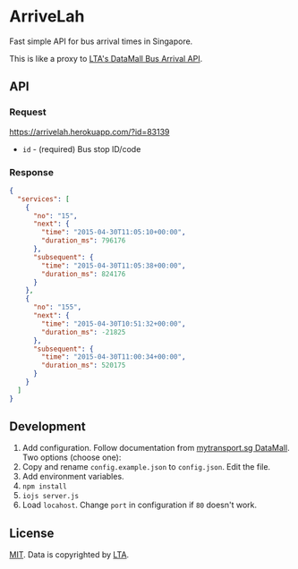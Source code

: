 ArriveLah
===

Fast simple API for bus arrival times in Singapore.

This is like a proxy to [LTA's DataMall Bus Arrival API](http://www.mytransport.sg/content/mytransport/home/dataMall.html).

API
---

### Request

<https://arrivelah.herokuapp.com/?id=83139>

- `id` - (required) Bus stop ID/code

### Response

```json
{
  "services": [
    {
      "no": "15",
      "next": {
        "time": "2015-04-30T11:05:10+00:00",
        "duration_ms": 796176
      },
      "subsequent": {
        "time": "2015-04-30T11:05:38+00:00",
        "duration_ms": 824176
      }
    },
    {
      "no": "155",
      "next": {
        "time": "2015-04-30T10:51:32+00:00",
        "duration_ms": -21825
      },
      "subsequent": {
        "time": "2015-04-30T11:00:34+00:00",
        "duration_ms": 520175
      }
    }
  ]
}
```

Development
---

1. Add configuration. Follow documentation from [mytransport.sg DataMall](http://www.mytransport.sg/content/mytransport/home/dataMall.html). Two options (choose one):
  1. Copy and rename `config.example.json` to `config.json`. Edit the file.
  2. Add environment variables.
2. `npm install`
3. `iojs server.js`
4. Load `locahost`. Change `port` in configuration if `80` doesn't work.

License
---

[MIT](http://cheeaun.mit-license.org/). Data is copyrighted by [LTA](http://www.mytransport.sg/).
